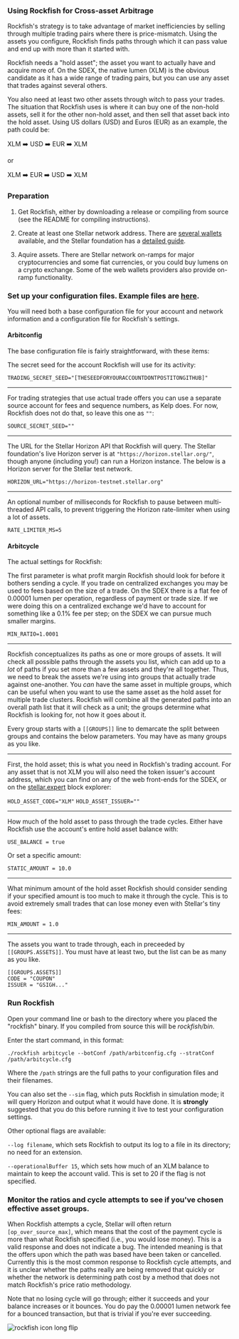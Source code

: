 ### Using Rockfish for Cross-asset Arbitrage

Rockfish's strategy is to take advantage of market inefficiencies by selling through multiple trading pairs where there is price-mismatch. Using the assets you configure, Rockfish finds paths through which it can pass value and end up with more than it started with. 

Rockfish needs a "hold asset"; the asset you want to actually have and acquire more of. On the SDEX, the native lumen (XLM) is the obvious candidate as it has a wide range of trading pairs, but you can use any asset that trades against several others.

You also need at least two other assets through witch to pass your trades. The situation that Rockfish uses is where it can buy one of the non-hold assets, sell it for the other non-hold asset, and then sell that asset back into the hold asset. Using US dollars (USD) and Euros (EUR) as an example, the path could be:

XLM :arrow_right: USD :arrow_right: EUR :arrow_right: XLM

or

XLM :arrow_right: EUR :arrow_right: USD :arrow_right: XLM

### Preparation

1. Get Rockfish, either by downloading a release or compiling from source (see the README for compiling instructions).

2. Create at least one Stellar network address. There are [several wallets](https://www.stellar.org/lumens/wallets/) available, and the Stellar foundation has a [detailed guide](https://www.stellar.org/developers/guides/get-started/create-account.html).

3. Aquire assets. There are Stellar network on-ramps for major cryptocurrencies and some fiat currencies, or you could buy lumens on a crypto exchange. Some of the web wallets providers also provide on-ramp functionality. 

### Set up your configuration files. Example files are [here](https://github.com/Reidmcc/rockfish/tree/master/examples). 

You will need both a base configuration file for your account and network information and a configuration file for Rockfish's settings.

#### Arbitconfig

The base configuration file is fairly straightforward, with these items:

The secret seed for the account Rockfish will use for its activity: 

`TRADING_SECRET_SEED="[THESEEDFORYOURACCOUNTDONTPOSTITONGITHUB]"`

-----------------

For trading strategies that use actual trade offers you can use a separate source account for fees and sequence numbers, as Kelp does. For now, Rockfish does not do that, so leave this one as `""`:

`SOURCE_SECRET_SEED=""`

-----------------

The URL for the Stellar Horizon API that Rockfish will query. The Stellar foundation's live Horizon server is at `"https://horizon.stellar.org/"`, though anyone (including you!) can run a Horizon instance. The below is a Horizon server for the Stellar test network. 

`HORIZON_URL="https://horizon-testnet.stellar.org"`

-----------------
An optional number of milliseconds for Rockfish to pause between multi-threaded API calls, to prevent triggering the Horizon rate-limiter when using a lot of assets.

`RATE_LIMITER_MS=5`

#### Arbitcycle

The actual settings for Rockfish:

The first parameter is what profit margin Rockfish should look for before it bothers sending a cycle. If you trade on centralized exchanges you may be used to fees based on the size of a trade. On the SDEX there is a flat fee of 0.00001 lumen per operation, regardless of payment or trade size. If we were doing this on a centralized exchange we'd have to account for something like a 0.1% fee per step; on the SDEX we can pursue much smaller margins.

`MIN_RATIO=1.0001`

-----------------

Rockfish conceptualizes its paths as one or more groups of assets. It will check all possible paths through the assets you list, which can add up to a *lot* of paths if you set more than a few assets and they're all together. Thus, we need to break the assets we're using into groups that actually trade against one-another. You *can* have the same asset in multiple groups, which can be useful when you want to use the same asset as the hold asset for multiple trade clusters. Rockfish will combine all the generated paths into an overall path list that it will check as a unit; the groups determine what Rockfish is looking for, not how it goes about it.

Every group starts with a `[[GROUPS]]` line to demarcate the split between groups and contains the below parameters. You may have as many groups as you like.

-----------------

First, the hold asset; this is what you need in Rockfish's trading account. For any asset that is not XLM you will also need the token issuer's account address, which you can find on any of the web front-ends for the SDEX, or on the [stellar.expert](https://stellar.expert) block explorer:

`HOLD_ASSET_CODE="XLM"`
`HOLD_ASSET_ISSUER=""`

-----------------

How much of the hold asset to pass through the trade cycles. Either have Rockfish use the account's entire hold asset balance with:

`USE_BALANCE = true`

Or set a specific amount:

`STATIC_AMOUNT = 10.0`

-----------------

What minimum amount of the hold asset Rockfish should consider sending if your specified amount is too much to make it through the cycle. This is to avoid extremely small trades that can lose money even with Stellar's tiny fees:

`MIN_AMOUNT = 1.0`

-----------------

The assets you want to trade through, each in preceeded by `[[GROUPS.ASSETS]]`. You must have at least two, but the list can be as many as you like. 

````
[[GROUPS.ASSETS]]
CODE = "COUPON" 
ISSUER = "GSIGH..."  
````

### Run Rockfish

Open your command line or bash to the directory where you placed the "rockfish" binary. If you compiled from source this will be *rockfish/bin*.

Enter the start command, in this format:

`./rockfish arbitcycle --botConf /path/arbitconfig.cfg --stratConf /path/arbitcycle.cfg`

Where the `/path` strings are the full paths to your configuration files and their filenames.

You can also set the `--sim` flag, which puts Rockfish in simulation mode; it will query Horizon and output what it would have done. It is __**strongly**__ suggested that you do this before running it live to test your configuration settings.

Other optional flags are available:

`--log filename`, which sets Rockfish to output its log to a file in its directory; no need for an extension.

`--operationalBuffer 15`, which sets how much of an XLM balance to maintain to keep the account valid. This is set to 20 if the flag is not specified.

### Monitor the ratios and cycle attempts to see if you've chosen effective asset groups. 

When Rockfish attempts a cycle, Stellar will often return `[op_over_source_max]`, which means that the cost of the payment cycle is more than what Rockfish specified (i.e., you would lose money). This is a valid response and does not indicate a bug. The intended meaning is that the offers upon which the path was based have been taken or cancelled. Currently this is the most common response to Rockfish cycle attempts, and it is unclear whether the paths really are being removed that quickly or whether the network is determining path cost by a method that does not match Rockfish's price ratio methodology.

Note that no losing cycle will go through; either it succeeds and your balance increases or it bounces. You do pay the 0.00001 lumen network fee for a bounced transaction, but that is trivial if you're ever succeeding.

![rockfish icon long flip](https://user-images.githubusercontent.com/43561569/52517024-0c518c00-2bfa-11e9-9cd0-e2443d7868f1.png)
